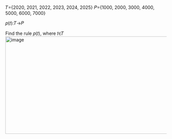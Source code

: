 𝑇={2020, 2021, 2022, 2023, 2024, 2025}
𝑃={1000, 2000, 3000, 4000, 5000, 6000, 7000}

𝑝(𝑡):𝑇→𝑃

Find the rule 𝑝(𝑡), where 𝑡∈𝑇
<img width="792" height="304" alt="image" src="https://github.com/user-attachments/assets/911bfbd7-9247-4fea-bf3c-807ef24c1d66" />

